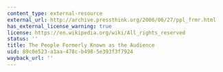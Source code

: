 ```yaml
---
content_type: external-resource
external_url: http://archive.pressthink.org/2006/06/27/ppl_frmr.html
has_external_license_warning: true
license: https://en.wikipedia.org/wiki/All_rights_reserved
status: ''
title: The People Formerly Known as the Audience
uid: 89c0e523-a1aa-478c-b498-5e393f3f7924
wayback_url: ''
---
```

